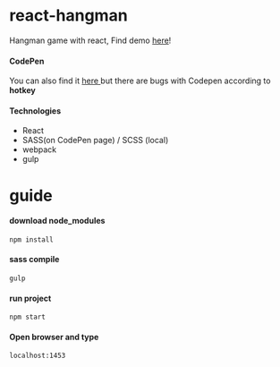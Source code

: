 # react-hangman
Hangman game with react, Find demo <a href="http://ozluy.github.io/projects/react-hangman">here</a>!

#### CodePen
You can also find it <a href="http://codepen.io/ozluy/pen/QEbgzx" >here </a> but there are bugs with Codepen according to **hotkey**

#### Technologies
- React
- SASS(on CodePen page) / SCSS (local)
- webpack
- gulp

# guide

#### download node_modules
`npm install`

#### sass compile
`gulp`

#### run project
`npm start`

#### Open browser and type
`localhost:1453`
